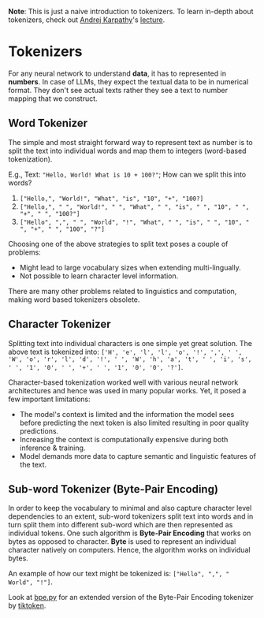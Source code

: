 **Note**: This is just a naive introduction to tokenizers. To learn in-depth about tokenizers, check out [Andrej Karpathy](https://x.com/karpathy)'s [lecture](https://www.youtube.com/watch?v=zduSFxRajkE&t=6453s).

# Tokenizers

For any neural network to understand **data**, it has to represented in **numbers**. In case of LLMs, they expect the textual data to be in numerical format. They don't see actual texts rather they see a text to number mapping that we construct.

## Word Tokenizer

The simple and most straight forward way to represent text as number is to split the text into individual words and map them to integers (word-based tokenization).

E.g., Text: `"Hello, World! What is 10 + 100?"`; How can we split this into words?

1. `["Hello,", "World!", "What", "is", "10", "+", "100?]`
2. `["Hello,", " ", "World!", " ", "What", " ", "is", " ", "10", " ", "+", " ", "100?"]`
3. `["Hello", ",", " ", "World", "!", "What", " ", "is", " ", "10", " ", "+", " ", "100", "?"]`

Choosing one of the above strategies to split text poses a couple of problems:

- Might lead to large vocabulary sizes when extending multi-lingually.
- Not possible to learn character level information.

There are many other problems related to linguistics and computation, making word based tokenizers obsolete.

## Character Tokenizer

Splitting text into individual characters is one simple yet great solution. The above text is tokenized into: `['H', 'e', 'l', 'l', 'o', '!', ',', ' ', 'W', 'o', 'r', 'l', 'd', '!', ' ', 'W', 'h', 'a', 't', ' ', 'i', 's', ' ', '1', '0', ' ', '+', ' ', '1', '0', '0', '?']`.

Character-based tokenization worked well with various neural network architectures and hence was used in many popular works. Yet, it posed a few important limitations:

- The model's context is limited and the information the model sees before predicting the next token is also limited resulting in poor quality predictions.
- Increasing the context is computationally expensive during both inference & training.
- Model demands more data to capture semantic and linguistic features of the text.

## Sub-word Tokenizer (Byte-Pair Encoding)

In order to keep the vocabulary to minimal and also capture character level dependencies to an extent, sub-word tokenizers split text into words and in turn split them into different sub-word which are then represented as individual tokens. One such algorithm is **Byte-Pair Encoding** that works on bytes as opposed to character. **Byte** is used to represent an individual character natively on computers. Hence, the algorithm works on individual bytes.

An example of how our text might be tokenized is: `["Hello", ",", " World", "!"]`.

Look at [bpe.py](/tinylm/bpe.py) for an extended version of the Byte-Pair Encoding tokenizer by [tiktoken](https://github.com/openai/tiktoken/blob/main/tiktoken/_educational.py).
